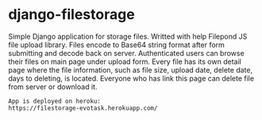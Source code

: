 # django-filestorage
Simple Django application for storage files. Writted with help Filepond JS file upload library.
Files encode to Base64 string format after form submitting and decode back on server.
Authenticated users can browse their files on main page under upload form. Every file has its own detail page where the file information, such as file size, upload date, delete date, days to deleting, is located. Everyone who has link this page can delete file from server or download it.

    App is deployed on heroku:
    https://filestorage-evotask.herokuapp.com/
